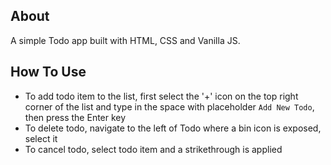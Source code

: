## About

A simple Todo app built with HTML, CSS and Vanilla JS.

## How To Use

- To add todo item to the list, first select the '+' icon on the top right corner of the list and type in the space with placeholder `Add New Todo`, then press the Enter key
- To delete todo, navigate to the left of Todo where a bin icon is exposed, select it
- To cancel todo, select todo item and a strikethrough is applied
